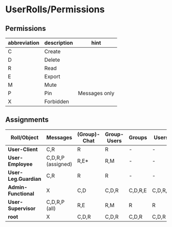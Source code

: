 # UserRolls/Permissions

## Permissions

|abbreviation|description|hint
|----|----|----
|C|Create
|D|Delete
|R|Read
|E|Export
|M|Mute
|P|Pin|Messages only
|X|Forbidden

## Assignments

|Roll/Object | Messages|(Group)-Chat|Group-Users|Groups|Users|Archive|Contacts
|----|----|----|----|----|----|----|----
|**User-Client**|C,R|R|R|-|-|X|-
|**User-Employee**|C,D,R,P (assigned)|R,E*|R,M|-|-|X|R
|**User-Leg.Guardian**|C,R|R|R|-|-|X|-
|**Admin-Functional**|X|C,D|C,D,R|C,D,R,E|C,D,R,E|X|C,D,R
|**User-Supervisor**|C,D,R,P (all)|R,E|R,M|R|R|X|R
|**root**|X|C,D,R|C,D,R|C,D,R|C,D,R|R,E|C,D,R
